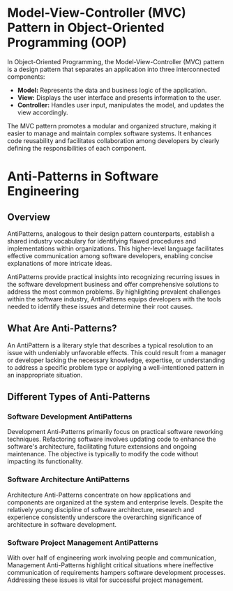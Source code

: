 # Model-View-Controller (MVC) Pattern in Object-Oriented Programming (OOP)

In Object-Oriented Programming, the Model-View-Controller (MVC) pattern is a design pattern that separates an application into three interconnected components:

- **Model:** Represents the data and business logic of the application.
- **View:** Displays the user interface and presents information to the user.
- **Controller:** Handles user input, manipulates the model, and updates the view accordingly.

The MVC pattern promotes a modular and organized structure, making it easier to manage and maintain complex software systems. It enhances code reusability and facilitates collaboration among developers by clearly defining the responsibilities of each component.

# Anti-Patterns in Software Engineering

## Overview

AntiPatterns, analogous to their design pattern counterparts, establish a shared industry vocabulary for identifying flawed procedures and implementations within organizations. This higher-level language facilitates effective communication among software developers, enabling concise explanations of more intricate ideas.

AntiPatterns provide practical insights into recognizing recurring issues in the software development business and offer comprehensive solutions to address the most common problems. By highlighting prevalent challenges within the software industry, AntiPatterns equips developers with the tools needed to identify these issues and determine their root causes.

## What Are Anti-Patterns?

An AntiPattern is a literary style that describes a typical resolution to an issue with undeniably unfavorable effects. This could result from a manager or developer lacking the necessary knowledge, expertise, or understanding to address a specific problem type or applying a well-intentioned pattern in an inappropriate situation.

## Different Types of Anti-Patterns

### Software Development AntiPatterns

Development Anti-Patterns primarily focus on practical software reworking techniques. Refactoring software involves updating code to enhance the software's architecture, facilitating future extensions and ongoing maintenance. The objective is typically to modify the code without impacting its functionality.

### Software Architecture AntiPatterns

Architecture Anti-Patterns concentrate on how applications and components are organized at the system and enterprise levels. Despite the relatively young discipline of software architecture, research and experience consistently underscore the overarching significance of architecture in software development.

### Software Project Management AntiPatterns

With over half of engineering work involving people and communication, Management Anti-Patterns highlight critical situations where ineffective communication of requirements hampers software development processes. Addressing these issues is vital for successful project management.
